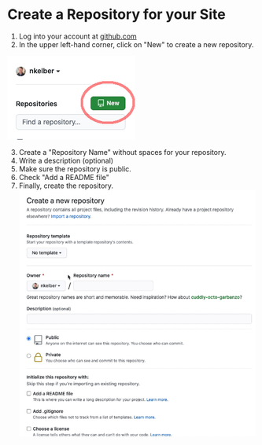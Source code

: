 # Create a Repository for your Site

1. Log into your account at [github.com](http://github.com)
2. In the upper left-hand corner, click on "New" to create a new repository.

![The "new" button in github](new-repo.png)

3. Create a "Repository Name" without spaces for your repository.
4. Write a description (optional)
5. Make sure the repository is public. 
6. Check "Add a README file"
7. Finally, create the repository.
![Animated image of the repo creation process](create-repo.gif)
